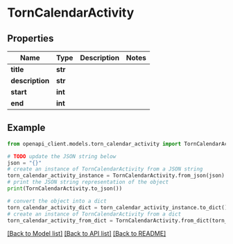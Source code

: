 # TornCalendarActivity


## Properties

Name | Type | Description | Notes
------------ | ------------- | ------------- | -------------
**title** | **str** |  | 
**description** | **str** |  | 
**start** | **int** |  | 
**end** | **int** |  | 

## Example

```python
from openapi_client.models.torn_calendar_activity import TornCalendarActivity

# TODO update the JSON string below
json = "{}"
# create an instance of TornCalendarActivity from a JSON string
torn_calendar_activity_instance = TornCalendarActivity.from_json(json)
# print the JSON string representation of the object
print(TornCalendarActivity.to_json())

# convert the object into a dict
torn_calendar_activity_dict = torn_calendar_activity_instance.to_dict()
# create an instance of TornCalendarActivity from a dict
torn_calendar_activity_from_dict = TornCalendarActivity.from_dict(torn_calendar_activity_dict)
```
[[Back to Model list]](../README.md#documentation-for-models) [[Back to API list]](../README.md#documentation-for-api-endpoints) [[Back to README]](../README.md)


